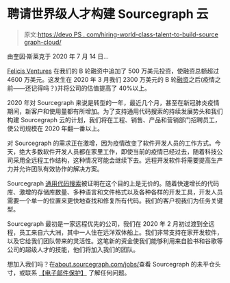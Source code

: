 # 聘请世界级人才构建 Sourcegraph 云

> 原文:[https://devo PS . com/hiring-world-class-talent-to-build-source graph-cloud/](https://devops.com/hiring-world-class-talent-to-build-sourcegraph-cloud/)

由奎因·斯莱克于 2020 年 7 月 14 日…

[Felicis Ventures](https://www.felicis.com/) 在我们的 B 轮融资中追加了 500 万美元投资，使融资总额超过 4600 万美元。这发生在 2020 年 3 月我们 2300 万美元的 B 轮[融资](https://about.sourcegraph.com/press-releases/sourcegraph-secures-series-b)之后(疫情之前——还记得吗？)并将公司的估值提高了 40%以上。

2020 年对 Sourcegraph 来说是转型的一年，最近几个月，甚至在新冠肺炎疫情期间，新客户和使用量都有所增加。为了支持通用代码搜索的持续发展势头和我们构建 Sourcegraph 云的计划，我们将在工程、销售、产品和营销部门招聘员工，使公司规模在 2020 年翻一番以上。

对 Sourcegraph 的需求正在激增，因为疫情改变了软件开发人员的工作方式。今天，绝大多数软件开发人员都在家里工作，即使当前的疫情已经过去，随着科技公司采用全远程工作结构，这种情况可能会继续下去。远程开发软件将需要提高生产力并允许团队有效协作的解决方案。

Sourcegraph [通用代码搜索](https://about.sourcegraph.com/)被证明在这个目的上是无价的。随着快速增长的代码库、激增的存储库数量、多种语言和文件格式以及各种各样的开发工具，开发人员需要一个单一的位置来更快地查找和修复所有代码。我们的客户视我们为任务关键型。

Sourcegraph 最初是一家远程优先的公司，我们在 2020 年 2 月初过渡到全远程，员工来自六大洲，其中一人住在远洋双体船上。我们非常支持在家开发软件，以及它给我们团队带来的灵活性。这笔新的资金使我们能够利用来自脸书和谷歌等公司的超级人才的技能，他们将加入我们的团队。

想加入我们吗？在[about.sourcegraph.com/jobs/](https://about.sourcegraph.com/jobs/)查看 Sourcegraph 的未平仓头寸，或联系 [【电子邮件保护】](/cdn-cgi/l/email-protection#eb8382ab98849e99888e8c998a9b83c5888486) 了解任何问题。